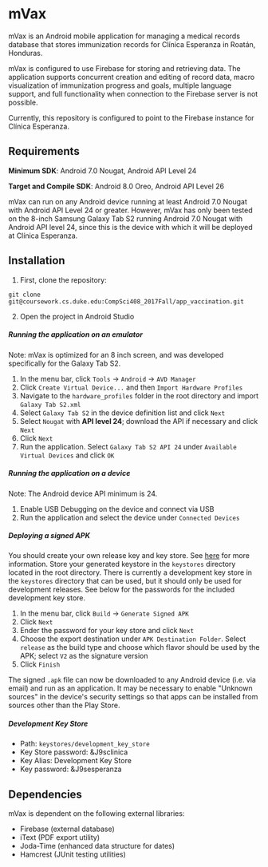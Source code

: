 # mVax

mVax is an Android mobile application for managing a medical records database that stores immunization records for Clínica Esperanza in Roatán, Honduras.

mVax is configured to use Firebase for storing and retrieving data. The application supports concurrent creation and editing of record data, macro visualization of immunization progress and goals, multiple language support, and full functionality when connection to the Firebase server is not possible.

Currently, this repository is configured to point to the Firebase instance for Clínica Esperanza.

## Requirements

**Minimum SDK**: Android 7.0 Nougat, Android API Level 24

**Target and Compile SDK**: Android 8.0 Oreo, Android API Level 26

mVax can run on any Android device running at least Android 7.0 Nougat with Android API Level 24 or greater. However, mVax has only been tested on the 8-inch Samsung Galaxy Tab S2 running Android 7.0 Nougat with Android API level 24, since this is the device with which it will be deployed at Clínica Esperanza.

## Installation

1. First, clone the repository:

`git clone git@coursework.cs.duke.edu:CompSci408_2017Fall/app_vaccination.git`

2. Open the project in Android Studio

##### Running the application on an emulator 

Note: mVax is optimized for an 8 inch screen, and was developed specifically for the Galaxy Tab S2.

1. In the menu bar, click `Tools` &rarr; `Android` &rarr; `AVD Manager`
2. Click `Create Virtual Device...` and then `Import Hardware Profiles`
3. Navigate to the `hardware_profiles` folder in the root directory and import `Galaxy Tab S2.xml`
4. Select `Galaxy Tab S2` in the device definition list and click `Next`
5. Select `Nougat` with **API level 24**; download the API if necessary and click `Next`
6. Click `Next`
7. Run the application. Select `Galaxy Tab S2 API 24` under `Available Virtual Devices` and click `OK`

##### Running the application on a device

Note: The Android device API minimum is 24.

1. Enable USB Debugging on the device and connect via USB
2. Run the application and select the device under `Connected Devices`

##### Deploying a signed APK

You should create your own release key and key store. See [here](https://developer.android.com/studio/publish/app-signing.html) for more information. Store your generated keystore in the `keystores` directory located in the root directory. There is currently a development key store in the `keystores` directory that can be used, but it should only be used for development releases. See below for the passwords for the included development key store.
1. In the menu bar, click `Build` &rarr; `Generate Signed APK`
2. Click `Next`
3. Ender the password for your key store and click `Next`
4. Choose the export destination under `APK Destination Folder`. Select `release` as the build type and choose which flavor should be used by the APK; select `V2` as the signature version
5. Click `Finish`

The signed `.apk` file can now be downloaded to any Android device (i.e. via email) and run as an application. It may be necessary to enable "Unknown sources" in the device's security settings so that apps can be installed from sources other than the Play Store.

##### Development Key Store
* Path: `keystores/development_key_store`
* Key Store password: &J9sclinica
* Key Alias: Development Key Store
* Key password: &J9sesperanza


## Dependencies

mVax is dependent on the following external libraries:

* Firebase (external database)
* iText (PDF export utility)
* Joda-Time (enhanced data structure for dates)
* Hamcrest (JUnit testing utilities)
